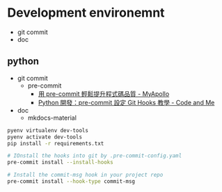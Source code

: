 # Development environemnt

- git commit
- doc

## python

- git commit
    - pre-commit
        - [用 pre-commit 輕鬆提升程式碼品質 - MyApollo](https://myapollo.com.tw/blog/pre-commit-the-best-friend-before-commit/)
        - [Python 開發：pre-commit 設定 Git Hooks 教學 - Code and Me](https://blog.kyomind.tw/pre-commit/)
- doc
    - mkdocs-material

``` bash
pyenv virtualenv dev-tools
pyenv activate dev-tools
pip install -r requirements.txt
```

``` bash
# IOnstall the hooks into git by .pre-commit-config.yaml
pre-commit install --install-hooks

# Install the commit-msg hook in your project repo
pre-commit install --hook-type commit-msg
```
